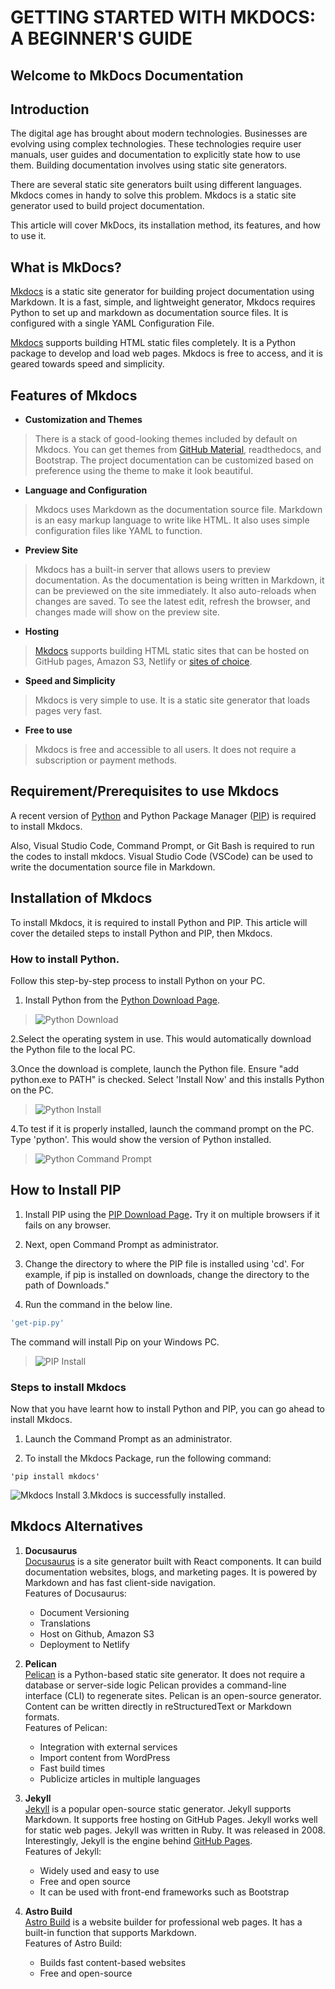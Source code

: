 # **GETTING STARTED WITH MKDOCS: A BEGINNER'S GUIDE**

## **Welcome to MkDocs Documentation**

## **Introduction**

The digital age has brought about modern technologies. Businesses are evolving using complex technologies. These technologies require user manuals, user guides and documentation to explicitly state how to use them. Building documentation involves using static site generators.

There are several static site generators built using different languages. Mkdocs comes in handy to solve this problem. Mkdocs is a static site generator used to build project documentation.

This article will cover MkDocs, its installation method, its features, and how to use it.

## **What is MkDocs?**

[Mkdocs](https://www.mkdocs.org/) is a static site generator for building project documentation using Markdown. It is a fast, simple, and lightweight generator, Mkdocs requires Python to set up and markdown as documentation source files. It is configured with a single YAML Configuration File.

[Mkdocs](https://www.mkdocs.org/) supports building HTML
static files completely. It is a Python package to develop and load web
pages. Mkdocs is free to access, and it is geared towards speed and
simplicity.

## **Features of Mkdocs**

- **Customization and Themes**

>There is a stack of good-looking themes included by default on Mkdocs. You can get themes from [GitHub Material](https://github.com/mkdocs/mkdocs/wiki/MkDocs-Themes), readthedocs, and Bootstrap. The project documentation can be customized based on preference using the theme to make it look beautiful.

- **Language and Configuration**

>Mkdocs uses Markdown as the documentation source file. Markdown is an easy markup language to write like HTML. It also uses simple configuration files like YAML to function.

- **Preview Site**

>Mkdocs has a built-in server that allows users to preview documentation. As the documentation is being written in Markdown, it can be previewed on the site immediately. It also auto-reloads when changes are saved. To see the latest edit, refresh the browser, and changes made will show on the preview site.

- **Hosting**

>[Mkdocs](https://www.mkdocs.org/) supports building HTML static sites that can be hosted on GitHub pages, Amazon S3, Netlify or [sites of choice](https://www.mkdocs.org/user-guide/deploying-your-docs/).

- **Speed and Simplicity**

> Mkdocs is very simple to use. It is a static site generator that loads pages very fast.

- **Free to use**

>Mkdocs is free and accessible to all users. It does not require a subscription or payment methods.

## **Requirement/Prerequisites to use Mkdocs**

A recent version of [Python](https://www.python.org/) and Python Package Manager ([PIP](https://pip.pypa.io/en/stable/installation/)) is required to install Mkdocs.

Also, Visual Studio Code, Command Prompt, or Git Bash is required to run
the codes to install mkdocs. Visual Studio Code (VSCode) can be used to
write the documentation source file in Markdown.

## **Installation of Mkdocs**

To install Mkdocs, it is required to install Python and PIP. This
article will cover the detailed steps to install Python and PIP, then
Mkdocs.

### **How to install Python.**

Follow this step-by-step process to install Python on your PC.

1. Install Python from the [Python Download Page](https://www.python.org/downloads/release/python-3114/).

> ![Python Download](images/pythondownload.png)

2.Select the operating system in use. This would automatically download the Python file to the local PC.

3.Once the download is complete, launch the Python file. Ensure "add python.exe to PATH" is checked. Select 'Install Now' and this installs Python on the PC.

> ![Python Install](images/installpython.png)

4.To test if it is properly installed, launch the command prompt on the PC. Type 'python'. This would show the version of Python installed.

> ![Python Command Prompt](images/pythoncheck.png)

## **How to Install PIP**

1. Install PIP using the [PIP Download Page](https://bootstrap.pypa.io/get-pip.py)**.** Try it on multiple browsers if it fails on any browser.

2. Next, open Command Prompt as administrator.

3. Change the directory to where the PIP file is installed using 'cd'. For example, if pip is installed on downloads, change the directory to the path of Downloads."

4. Run the command in the below line.

```bash
'get-pip.py'
```

The command will install Pip on your Windows PC.

> ![PIP Install](images/pipinstall.png)

### **Steps to install Mkdocs**

Now that you have learnt how to install Python and PIP, you can go ahead
to install Mkdocs.

1. Launch the Command Prompt as an administrator.

2. To install the Mkdocs Package, run the following command:

```
'pip install mkdocs'
```

![Mkdocs Install](images/mkdocsinstall.png)
3.Mkdocs is successfully installed.

## **Mkdocs Alternatives**

1. **Docusaurus** <br>
[Docusaurus](https://docusaurus.io/) is a site generator built with React components. It can build documentation websites, blogs, and marketing pages. It is powered by Markdown and has fast client-side navigation. <br>
   Features of Docusaurus:
     - Document Versioning
     - Translations
     - Host on Github, Amazon S3
     - Deployment to Netlify <br>

2. **Pelican** <br>
   [Pelican](https://docs.getpelican.com/en/latest/) is a Python-based static site generator. It does not require a database or server-side logic Pelican provides a command-line interface (CLI) to regenerate sites. Pelican is an open-source generator. Content can be written directly in reStructuredText or Markdown formats. <br>
   Features of Pelican:
     - Integration with external services
     - Import content from WordPress
     - Fast build times
     - Publicize articles in multiple languages

3. **Jekyll** <br>
   [Jekyll](https://jekyllrb.com/) is a popular open-source static generator. Jekyll supports Markdown. It supports free hosting on GitHub Pages. Jekyll works well for static web pages. Jekyll was written in Ruby. It was released in 2008. Interestingly, Jekyll is the engine behind [GitHub Pages](https://en.wikipedia.org/wiki/GitHub#GitHub_Pages). <br>
   Features of Jekyll:
     - Widely used and easy to use
     - Free and open source
     - It can be used with front-end frameworks such as Bootstrap

4. **Astro Build** <br>
   [Astro Build](https://astro.build/) is a website builder for professional web pages. It has a built-in function that supports Markdown. <br>
   Features of Astro Build:
     - Builds fast content-based websites
     - Free and open-source

